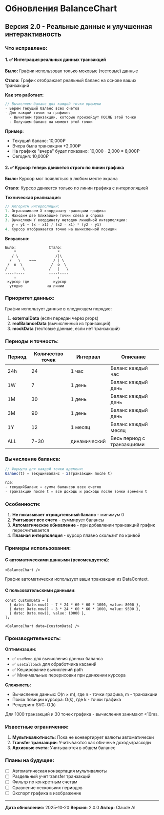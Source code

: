 # Обновления BalanceChart

## Версия 2.0 - Реальные данные и улучшенная интерактивность

### Что исправлено:

#### 1. ✅ Интеграция реальных данных транзакций

**Было:** График использовал только моковые (тестовые) данные

**Стало:** График отображает реальный баланс на основе ваших транзакций

**Как это работает:**
```typescript
// Вычисляем баланс для каждой точки времени
- Берем текущий баланс всех счетов
- Для каждой точки на графике:
  - Вычитаем транзакции, которые произойдут ПОСЛЕ этой точки
  - Получаем баланс на момент этой точки
```

**Пример:**
- Текущий баланс: 10,000₽
- Вчера была транзакция +2,000₽
- На графике "вчера" будет показано: 10,000 - 2,000 = 8,000₽
- Сегодня: 10,000₽

#### 2. ✅ Курсор теперь движется строго по линии графика

**Было:** Курсор мог появляться в любом месте экрана

**Стало:** Курсор движется только по линии графика с интерполяцией

**Техническая реализация:**
```typescript
// Алгоритм интерполяции:
1. Ограничиваем X координату границами графика
2. Находим две ближайшие точки слева и справа
3. Вычисляем Y координату методом линейной интерполяции:
   y = y1 + (x - x1) / (x2 - x1) * (y2 - y1)
4. Курсор отображается точно на вычисленной позиции
```

**Визуально:**
```
Было:               Стало:
    *                   *
   / \                 /|\
  /   \    →→→        / | \
 /  o  \             /  o  \
/       \           /   |   \
----+----           ----+----
    ↑                   ↑
 курсор где           курсор
  угодно           на линии
```

### Приоритет данных:

График использует данные в следующем порядке:
1. **externalData** (если передан через props)
2. **realBalanceData** (вычисленный из транзакций)
3. **mockData** (тестовые данные, если нет транзакций)

### Периоды и точность:

| Период | Количество точек | Интервал     | Описание                    |
|--------|------------------|--------------|----------------------------|
| 24h    | 24               | 1 час        | Баланс каждый час          |
| 1W     | 7                | 1 день       | Баланс каждый день         |
| 1M     | 30               | 1 день       | Баланс каждый день         |
| 3M     | 90               | 1 день       | Баланс каждый день         |
| 1Y     | 12               | 1 месяц      | Баланс каждый месяц        |
| ALL    | 7-30             | динамический | Весь период с транзакциями |

### Вычисление баланса:

```typescript
// Формула для каждой точки времени:
баланс(t) = текущийБаланс - Σ(транзакции после t)

где:
- текущийБаланс = сумма балансов всех счетов
- транзакции после t = все доходы и расходы после точки времени t
```

### Особенности:

1. **Не показывает отрицательный баланс** - минимум 0
2. **Учитывает все счета** - суммирует балансы
3. **Автоматическое обновление** - при добавлении транзакций график пересчитывается
4. **Плавная интерполяция** - курсор плавно скользит по кривой

### Примеры использования:

#### С автоматическими данными (рекомендуется):
```tsx
<BalanceChart />
```
График автоматически использует ваши транзакции из DataContext.

#### С пользовательскими данными:
```tsx
const customData = [
  { date: Date.now() - 7 * 24 * 60 * 60 * 1000, value: 8000 },
  { date: Date.now() - 3 * 24 * 60 * 60 * 1000, value: 9500 },
  { date: Date.now(), value: 10000 },
];

<BalanceChart data={customData} />
```

### Производительность:

**Оптимизации:**
- ✅ `useMemo` для вычисления данных баланса
- ✅ `useCallback` для обработчика касаний
- ✅ Кеширование вычислений path
- ✅ Минимальные перерисовки при движении курсора

**Сложность:**
- Вычисление данных: O(n × m), где n - точки графика, m - транзакции
- Поиск позиции курсора: O(k), где k - точки графика
- Рендеринг SVG: O(k)

Для 1000 транзакций и 30 точек графика - вычисления занимают <10ms.

### Известные ограничения:

1. **Мультивалютность**: Пока не конвертирует валюты автоматически
2. **Transfer транзакции**: Учитываются как обычные доходы/расходы
3. **Архивные счета**: Учитываются в общем балансе

### Планы на будущее:

- [ ] Автоматическая конвертация мультивалюты
- [ ] Раздельный учет transfer транзакций
- [ ] Фильтр по конкретным счетам
- [ ] Сравнение нескольких периодов
- [ ] Экспорт графика в изображение

---

**Дата обновления:** 2025-10-20
**Версия:** 2.0.0
**Автор:** Claude AI
